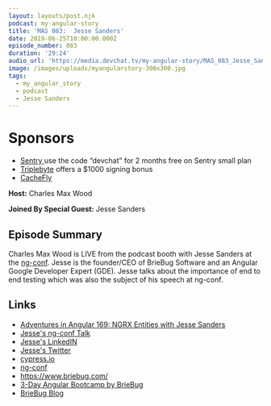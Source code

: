 ```yaml
---
layout: layouts/post.njk
podcast: my-angular-story
title: 'MAS 083:  Jesse Sanders'
date: 2019-06-25T10:00:00.000Z
episode_number: 083
duration: '29:24'
audio_url: 'https://media.devchat.tv/my-angular-story/MAS_083_Jesse_Sanders.mp3'
image: /images/uploads/myangularstory-300x300.jpg
tags:
  - my_angular_story
  - podcast
  - Jesse Sanders
---
```

# Sponsors

* [Sentry ](https://sentry.io/welcome/) use the code “devchat” for 2 months free on Sentry small plan
* [Triplebyte](https://triplebyte.com/astory) offers a $1000 signing bonus
* [CacheFly](https://www.cachefly.com)

**Host:** Charles Max Wood

**Joined By Special Guest:** Jesse Sanders

## Episode Summary

Charles Max Wood is LIVE from the podcast booth with Jesse Sanders at the [ng-conf](https://www.ng-conf.org/). Jesse is the founder/CEO of BrieBug Software and an Angular Google Developer Expert (GDE). Jesse talks about the importance of end to end testing which was also the subject of his speech at ng-conf.

## Links

* [Adventures in Angular 169: NGRX Entities with Jesse Sanders](https://devchat.tv/adv-in-angular/aia-169-ngrx-entities-jesse-sanders/)
* [Jesse's ng-conf Talk](https://www.youtube.com/watch?v=GH9Dvo_BYkk)
* [Jesse's LinkedIN](https://www.linkedin.com/in/jessesandersbriebug)
* [Jesse's Twitter](@JesseS_BrieBug) 
* [cypress.io](https://www.cypress.io/)
* [ng-conf](https://www.ng-conf.org/)
* <https://www.briebug.com/>
* [3-Day Angular Bootcamp by BrieBug](https://www.eventbrite.com/e/3-day-angular-bootcamp-by-briebug-tickets-63881946622?aff=ebdssbdestsearch)
* [BrieBug Blog](https://medium.com/briebug-blog)

##
